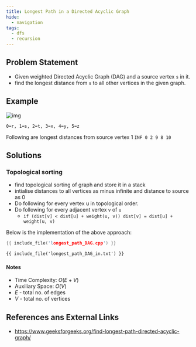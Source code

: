 ```yaml
---
title: Longest Path in a Directed Acyclic Graph
hide:  
  - navigation
tags:
  - dfs
  - recursion
---
```


## Problem Statement

- Given weighted Directed Acyclic Graph (DAG) and a source vertex `s` in it.
- find the longest distance from `s` to all other vertices in the given graph.

## Example

![img](img/LongestPath-DAG.png)

`0=r, 1=s, 2=t, 3=x, 4=y, 5=z`

Following are longest distances from source vertex 1
`INF 0 2 9 8 10`

## Solutions

### Topological sorting

- find topological sorting of graph and store it in a stack
- intialise distances to all vertices as minus infinite and distance to source as 0
- Do following for every vertex u in topological order.
- Do following for every adjacent vertex `v` of `u`
    - `if (dist[v] < dist[u] + weight(u, v)) dist[v] = dist[u] + weight(u, v)`

Below is the implementation of the above approach:

```cpp
{{ include_file('longest_path_DAG.cpp') }}
```

```txt
{{ include_file('longest_path_DAG_in.txt') }}
```

#### Notes

- Time Complexity: $O(E+V)$
- Auxiliary Space: $O(V)$
- $E$ - total no. of edges
- $V$ - total no. of vertices

## References ans External Links

- <https://www.geeksforgeeks.org/find-longest-path-directed-acyclic-graph/>
